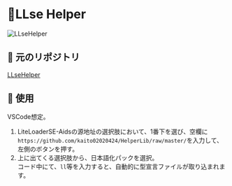 # 🔨LLse Helper
![LLseHelper](https://socialify.git.ci/kaito02020424/HelperLib/image?forks=1&issues=1&language=1&logo=https%3A%2F%2Favatars.githubusercontent.com%2Fu%2F78095377%3Fs%3D200%26v%3D4&name=1&owner=1&pulls=1&stargazers=1&theme=Light)

## 📄 元のリポジトリ

[LLseHelper](https://github.com/LiteLScript-Dev/HelperLib)

## 🔧 使用
VSCode想定。  
1. LiteLoaderSE-Aidsの源地址の選択肢において、1番下を選び、空欄に`https://github.com/kaito02020424/HelperLib/raw/master/`を入力して、左側のボタンを押す。  
2. 上に出てくる選択肢から、日本語化パックを選択。  
コード中にて、`ll`等を入力すると、自動的に型宣言ファイルが取り込まれます。
